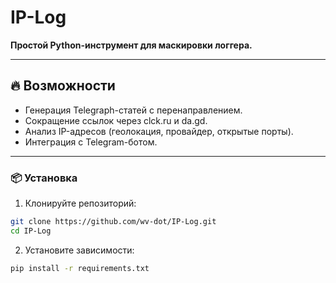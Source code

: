 # IP-Log

**Простой Python-инструмент для маскировки логгера.**

---

## 🔥 Возможности  
- Генерация Telegraph-статей с перенаправлением.
- Сокращение ссылoк через clck.ru и da.gd.
- Анализ IP-адресов (геолокация, провайдер, открытые порты).
- Интеграция с Telegram-ботом.

---

### 📦 Установка

1. Клонируйте репозиторий: 
```bash
git clone https://github.com/wv-dot/IP-Log.git
cd IP-Log
```

2. Установите зависимости:
```bash
pip install -r requirements.txt
```
